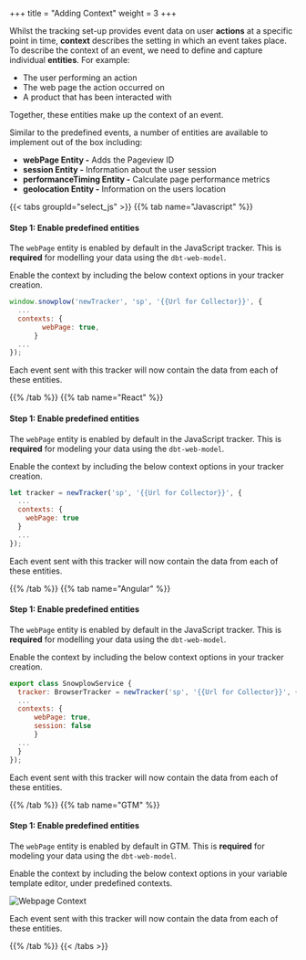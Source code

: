 +++
title = "Adding Context"
weight = 3
+++

Whilst the tracking set-up provides event data on user **actions** at a specific point in time, **context** describes the setting in which an event takes place. To describe the context of an event, we need to define and capture individual **entities**. For example:

- The user performing an action
- The web page the action occurred on
- A product that has been interacted with

Together, these entities make up the context of an event.

Similar to the predefined events, a number of entities are available to implement out of the box including:

- **webPage Entity -** Adds the Pageview ID
- **session Entity -** Information about the user session
- **performanceTiming Entity -** Calculate page performance metrics
- **geolocation Entity -** Information on the users location

{{< tabs groupId="select_js" >}}
{{% tab name="Javascript" %}}

#### **Step 1:** Enable predefined entities
The `webPage` entity is enabled by default in the JavaScript tracker. This is **required** for modelling your data using the `dbt-web-model`.

Enable the context by including the below context options in your tracker creation.

<!-- To enable `session`, `performanceTiming` and `geolocation` use the options below. -->

```javascript
window.snowplow('newTracker', 'sp', '{{Url for Collector}}', {
  ...
  contexts: {
        webPage: true,
      }
  ...
});
```

Each event sent with this tracker will now contain the data from each of these entities.

<!--
#### **Step 2:** Custom Entities
**Do we want to do this?**
In addition to the out of the box entities, Snowplow lets you add custom entities to provide additional information surrounding an event.

These are defined using JSON schemas uploaded to your iglu repository

*** -->

{{% /tab %}}
{{% tab name="React" %}}
#### **Step 1:** Enable predefined entities
The `webPage` entity is enabled by default in the JavaScript tracker. This is **required** for modeling your data using the `dbt-web-model`.

Enable the context by including the below context options in your tracker creation.

<!-- To enable `session`, `performanceTiming` and `geolocation` use the options below. -->

```javascript
let tracker = newTracker('sp', '{{Url for Collector}}', {
  ...
  contexts: {
    webPage: true
  }
  ...
});
```

Each event sent with this tracker will now contain the data from each of these entities.

{{% /tab %}}
{{% tab name="Angular" %}}

#### **Step 1:** Enable predefined entities
The `webPage` entity is enabled by default in the JavaScript tracker. This is **required** for modelling your data using the `dbt-web-model`.

Enable the context by including the below context options in your tracker creation.

```javascript
export class SnowplowService {
  tracker: BrowserTracker = newTracker('sp', '{{Url for Collector}}', {
  ...
  contexts: {
      webPage: true,
      session: false
      }
  ...
  }
});
```

Each event sent with this tracker will now contain the data from each of these entities.

{{% /tab %}}
{{% tab name="GTM" %}}

#### **Step 1:** Enable predefined entities
The `webPage` entity is enabled by default in GTM. This is **required** for modeling your data using the `dbt-web-model`.

Enable the context by including the below context options in your variable template editor, under predefined contexts.

![Webpage Context](../images/webpage_context.png?classes=shadow)


Each event sent with this tracker will now contain the data from each of these entities.

{{% /tab %}}
{{< /tabs >}}
